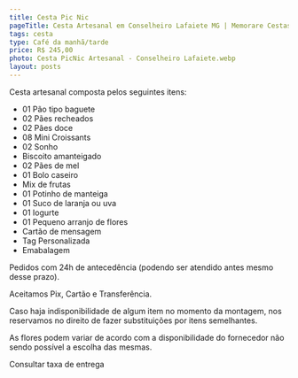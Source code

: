 ```yaml
---
title: Cesta Pic Nic
pageTitle: Cesta Artesanal em Conselheiro Lafaiete MG | Memorare Cestas
tags: cesta
type: Café da manhã/tarde
price: R$ 245,00
photo: Cesta PicNic Artesanal - Conselheiro Lafaiete.webp
layout: posts
---
```

Cesta artesanal composta pelos seguintes itens:

- 01 Pão tipo baguete
- 02 Pães recheados
- 02 Pães doce
- 08 Mini Croissants
- 02 Sonho
- Biscoito amanteigado
- 02 Pães de mel
- 01 Bolo caseiro
- Mix de frutas
- 01 Potinho de manteiga
- 01 Suco de laranja ou uva
- 01 Iogurte
- 01 Pequeno arranjo de flores
- Cartão de mensagem
- Tag Personalizada
- Emabalagem


Pedidos com 24h de antecedência (podendo ser atendido antes mesmo desse prazo). 

Aceitamos Pix, Cartão e Transferência. 

Caso haja indisponibilidade de algum item no momento da montagem, nos reservamos no direito de fazer substituições por itens semelhantes. 

As flores podem variar de acordo com a disponibilidade do fornecedor não sendo possível a escolha das mesmas. 

Consultar taxa de entrega